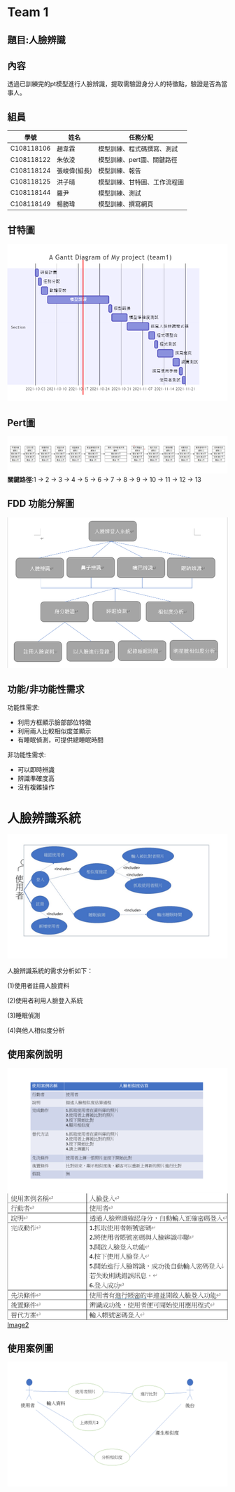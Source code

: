 # Team 1

## 題目:人臉辨識

## 內容
透過已訓練完的pt模型進行人臉辨識，提取需驗證身分人的特徵點，驗證是否為當事人。

## 組員
|學號|姓名|任務分配|
|---|----|--------|
|C108118106|趙韋霖|模型訓練、程式碼撰寫、測試|
|C108118122|朱依淩|模型訓練、pert圖、關鍵路徑|
|C108118124|張峻偉(組長)|模型訓練、報告|
|C108118125|洪子晴|模型訓練、甘特圖、工作流程圖|
|C108118144|羅尹|模型訓練、測試|
|C108118149|楊勝瑋|模型訓練、撰寫網頁|

## 甘特圖
![Gantt](https://github.com/Yinooooo/Team1/blob/main/gan.png)

## Pert圖
![Pert](https://github.com/Yinooooo/Team1/blob/main/pert.jpg)
**關鍵路徑**:1 -> 2 -> 3 -> 4 -> 5 -> 6 -> 7 -> 8 -> 9 -> 10 -> 11 -> 12 -> 13

## FDD 功能分解圖
![FDD](https://github.com/Yinooooo/Team1/blob/main/FDD.png)

## 功能/非功能性需求
功能性需求:
* 利用方框顯示臉部部位特徵
* 利用兩人比較相似度並顯示
* 有睡眠偵測，可提供總睡眠時間

非功能性需求:
* 可以即時辨識
* 辨識準確度高
* 沒有複雜操作


# 人臉辨識系統
![Image](https://github.com/Yinooooo/Team1/blob/main/不知道甚麼圖.jpg)

人臉辨識系統的需求分析如下：

(1)使用者註冊人臉資料

(2)使用者利用人臉登入系統

(3)睡眠偵測

(4)與他人相似度分析

## 使用案例說明
![Image](https://github.com/Yinooooo/Team1/blob/main/%E4%BA%BA%E8%87%89%E7%9B%B8%E4%BC%BC%E5%BA%A6%E5%88%86%E6%9E%90%E4%BD%BF%E7%94%A8%E6%A1%88%E4%BE%8B%E8%AA%AA%E6%98%8E.PNG)
![Image1](https://github.com/Yinooooo/Team1/blob/main/%E4%BA%BA%E8%87%89%E7%99%BB%E5%85%A5%E4%BD%BF%E7%94%A8%E6%A1%88%E4%BE%8B.jpg)
[Image2](https://github.com/Yinooooo/Team1/blob/8ef4a7c772e5846b1d5383f81e458b1ecf472aa8/%E7%9D%A1%E7%9C%A0%E6%A1%88%E4%BE%8B%E5%88%86%E6%9E%90.jpg)

## 使用案例圖
![Image](https://github.com/Yinooooo/Team1/blob/main/%E4%BA%BA%E8%87%89%E7%9B%B8%E4%BC%BC%E5%BA%A6%E5%88%86%E6%9E%90%E4%BD%BF%E7%94%A8%E6%A1%88%E4%BE%8B%E5%9C%96.PNG)

